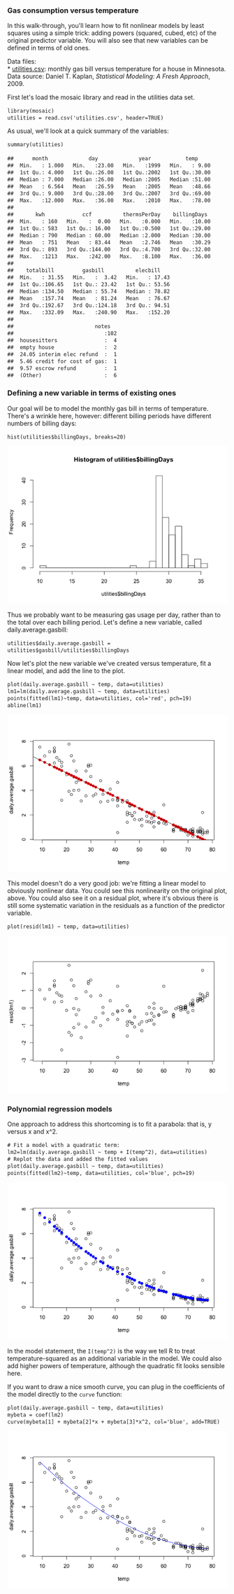 ### Gas consumption versus temperature

In this walk-through, you'll learn how to fit nonlinear models by least
squares using a simple trick: adding powers (squared, cubed, etc) of the
original predictor variable. You will also see that new variables can be
defined in terms of old ones.

Data files:  
\*
[utilities.csv](http://jgscott.github.io/teaching/data/utilities.csv):
monthly gas bill versus temperature for a house in Minnesota. Data
source: Daniel T. Kaplan, *Statistical Modeling: A Fresh Approach*,
2009.

First let's load the mosaic library and read in the utilities data set.

    library(mosaic)
    utilities = read.csv('utilities.csv', header=TRUE)

As usual, we'll look at a quick summary of the variables:

    summary(utilities)

    ##      month             day             year           temp      
    ##  Min.   : 1.000   Min.   :23.00   Min.   :1999   Min.   : 9.00  
    ##  1st Qu.: 4.000   1st Qu.:26.00   1st Qu.:2002   1st Qu.:30.00  
    ##  Median : 7.000   Median :26.00   Median :2005   Median :51.00  
    ##  Mean   : 6.564   Mean   :26.59   Mean   :2005   Mean   :48.66  
    ##  3rd Qu.: 9.000   3rd Qu.:28.00   3rd Qu.:2007   3rd Qu.:69.00  
    ##  Max.   :12.000   Max.   :36.00   Max.   :2010   Max.   :78.00  
    ##                                                                 
    ##       kwh            ccf          thermsPerDay    billingDays   
    ##  Min.   : 160   Min.   :  0.00   Min.   :0.000   Min.   :10.00  
    ##  1st Qu.: 583   1st Qu.: 16.00   1st Qu.:0.500   1st Qu.:29.00  
    ##  Median : 790   Median : 60.00   Median :2.000   Median :30.00  
    ##  Mean   : 751   Mean   : 83.44   Mean   :2.746   Mean   :30.29  
    ##  3rd Qu.: 893   3rd Qu.:144.00   3rd Qu.:4.700   3rd Qu.:32.00  
    ##  Max.   :1213   Max.   :242.00   Max.   :8.100   Max.   :36.00  
    ##                                                                 
    ##    totalbill         gasbill          elecbill     
    ##  Min.   : 31.55   Min.   :  3.42   Min.   : 17.43  
    ##  1st Qu.:106.65   1st Qu.: 23.42   1st Qu.: 53.56  
    ##  Median :134.50   Median : 55.74   Median : 78.82  
    ##  Mean   :157.74   Mean   : 81.24   Mean   : 76.67  
    ##  3rd Qu.:192.67   3rd Qu.:124.18   3rd Qu.: 94.51  
    ##  Max.   :332.09   Max.   :240.90   Max.   :152.20  
    ##                                                    
    ##                          notes    
    ##                             :102  
    ##  housesitters               :  4  
    ##  empty house                :  2  
    ##  24.05 interim elec refund  :  1  
    ##  5.46 credit for cost of gas:  1  
    ##  9.57 escrow refund         :  1  
    ##  (Other)                    :  6

### Defining a new variable in terms of existing ones

Our goal will be to model the monthly gas bill in terms of temperature.
There's a wrinkle here, however: different billing periods have
different numbers of billing days:

    hist(utilities$billingDays, breaks=20)

![](utilities_files/figure-markdown_strict/unnamed-chunk-3-1.png)

Thus we probably want to be measuring gas usage per day, rather than to
the total over each billing period. Let's define a new variable, called
daily.average.gasbill:

    utilities$daily.average.gasbill = utilities$gasbill/utilities$billingDays

Now let's plot the new variable we've created versus temperature, fit a
linear model, and add the line to the plot.

    plot(daily.average.gasbill ~ temp, data=utilities)
    lm1=lm(daily.average.gasbill ~ temp, data=utilities)
    points(fitted(lm1)~temp, data=utilities, col='red', pch=19)
    abline(lm1)

![](utilities_files/figure-markdown_strict/unnamed-chunk-5-1.png)

This model doesn't do a very good job: we're fitting a linear model to
obviously nonlinear data. You could see this nonlinearity on the
original plot, above. You could also see it on a residual plot, where
it's obvious there is still some systematic variation in the residuals
as a function of the predictor variable.

    plot(resid(lm1) ~ temp, data=utilities)

![](utilities_files/figure-markdown_strict/unnamed-chunk-6-1.png)

### Polynomial regression models

One approach to address this shortcoming is to fit a parabola: that is,
y versus x and x^2.

    # Fit a model with a quadratic term:
    lm2=lm(daily.average.gasbill ~ temp + I(temp^2), data=utilities)
    # Replot the data and added the fitted values
    plot(daily.average.gasbill ~ temp, data=utilities)
    points(fitted(lm2)~temp, data=utilities, col='blue', pch=19)

![](utilities_files/figure-markdown_strict/unnamed-chunk-7-1.png)

In the model statement, the `I(temp^2)` is the way we tell R to treat
temperature-squared as an additional variable in the model. We could
also add higher powers of temperature, although the quadratic fit looks
sensible here.

If you want to draw a nice smooth curve, you can plug in the
coefficients of the model directly to the `curve` function:

    plot(daily.average.gasbill ~ temp, data=utilities)
    mybeta = coef(lm2)
    curve(mybeta[1] + mybeta[2]*x + mybeta[3]*x^2, col='blue', add=TRUE)

![](utilities_files/figure-markdown_strict/unnamed-chunk-8-1.png)
